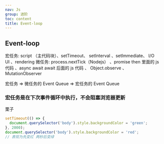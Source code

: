 ```yaml
---
nav: Js
group: 进阶
toc: content
title: Event-loop
---
```


## Event-loop

宏任务: script （主代码块）、setTimeout、 setInterval 、setImmediate、 I/O UI 、rendering
微任务: process.nextTick（Nodejs） 、promise then 里面的 js 代码 、async await await 后面的 js 代码 、 Object.observe 、MutationObserver

宏任务 => 微任务的 Event Queue => 宏任务的 Event Queue

### 宏任务是在下次事件循环中执行，不会阻塞浏览器更新<br/>

栗子

```js
setTimeout(() => {
  document.querySelector('body').style.backgroundColor = 'green';
}, 2000);
document.querySelector('body').style.backgroundColor = 'red';
// 表现为先变红 两秒后变绿
```
